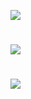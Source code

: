 ![](http://pixelhy.net/banner.png)

# 

![](http://pixelhy.net/clicker.png?style=display:block;margin:0auto;)

#

![](http://pixelhy.net/clicker2.gif)
